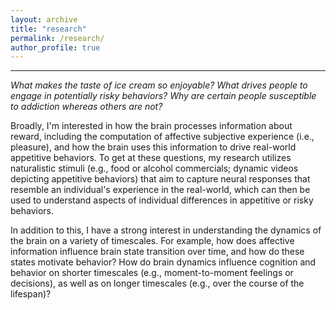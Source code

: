 ```yaml
---
layout: archive
title: "research"
permalink: /research/
author_profile: true
---
```


----
<i>What makes the taste of ice cream so enjoyable? What drives people to engage in potentially risky behaviors? Why are certain people susceptible to addiction whereas others are not?</i>

Broadly, I'm interested in how the brain processes information about reward, including the computation of affective subjective experience (i.e., pleasure), and how the brain uses this information to drive real-world appetitive behaviors. To get at these questions, my research utilizes naturalistic stimuli (e.g., food or alcohol commercials; dynamic videos depicting appetitive behaviors) that aim to capture neural responses that resemble an individual's experience in the real-world, which can then be used to understand aspects of individual differences in appetitive or risky behaviors.

In addition to this, I have a strong interest in understanding the dynamics of the brain on a variety of timescales. For example, how does affective information influence brain state transition over time, and how do these states motivate behavior? How do brain dynamics influence cognition and behavior on shorter timescales (e.g., moment-to-moment feelings or decisions), as well as on longer timescales (e.g., over the course of the lifespan)?

<!-- Finally, I have a pet-interest in studies that have direct applications to social justice and public policy.  -->
